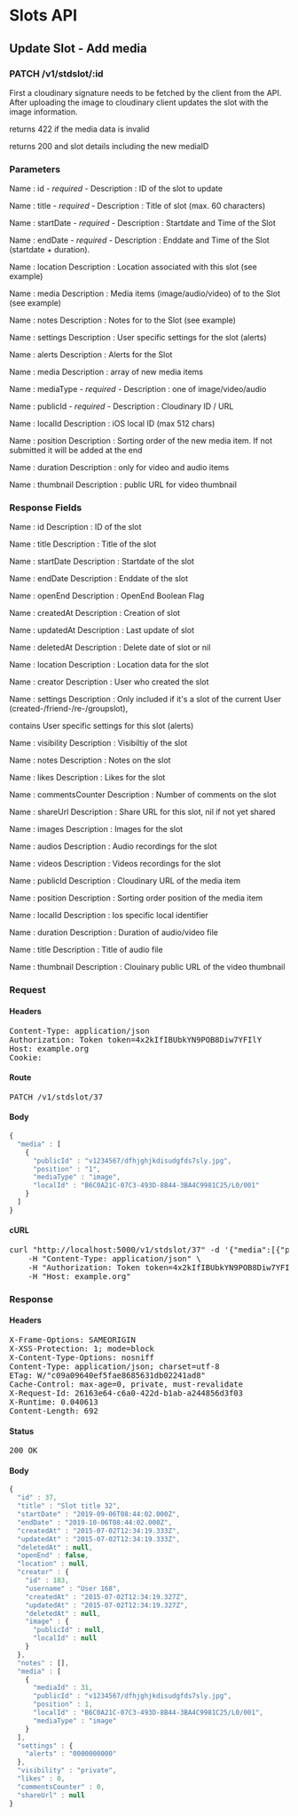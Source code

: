 # Slots API

## Update Slot - Add media

### PATCH /v1/stdslot/:id

First a cloudinary signature needs to be fetched by the client from the API. After uploading the image to cloudinary client updates the slot with the image information.

returns 422 if the media data is invalid

returns 200 and slot details including the new mediaID

### Parameters

Name : id *- required -*
Description : ID of the slot to update

Name : title *- required -*
Description : Title of slot (max. 60 characters)

Name : startDate *- required -*
Description : Startdate and Time of the Slot

Name : endDate *- required -*
Description : Enddate and Time of the Slot (startdate + duration).

Name : location
Description : Location associated with this slot (see example)

Name : media
Description : Media items (image/audio/video) of to the Slot (see example)

Name : notes
Description : Notes for to the Slot (see example)

Name : settings
Description : User specific settings for the slot (alerts)

Name : alerts
Description : Alerts for the Slot

Name : media
Description : array of new media items

Name : mediaType *- required -*
Description : one of image/video/audio

Name : publicId *- required -*
Description : Cloudinary ID / URL

Name : localId
Description : iOS local ID (max 512 chars)

Name : position
Description : Sorting order of the new media item. If not submitted it will be added at the end

Name : duration
Description : only for video and audio items

Name : thumbnail
Description : public URL for video thumbnail


### Response Fields

Name : id
Description : ID of the slot

Name : title
Description : Title of the slot

Name : startDate
Description : Startdate of the slot

Name : endDate
Description : Enddate of the slot

Name : openEnd
Description : OpenEnd Boolean Flag

Name : createdAt
Description : Creation of slot

Name : updatedAt
Description : Last update of slot

Name : deletedAt
Description : Delete date of slot or nil

Name : location
Description : Location data for the slot

Name : creator
Description : User who created the slot

Name : settings
Description : Only included if it&#39;s a slot of the current User (created-/friend-/re-/groupslot),

contains User specific settings for this slot (alerts)

Name : visibility
Description : Visibiltiy of the slot

Name : notes
Description : Notes on the slot

Name : likes
Description : Likes for the slot

Name : commentsCounter
Description : Number of comments on the slot

Name : shareUrl
Description : Share URL for this slot, nil if not yet shared

Name : images
Description : Images for the slot

Name : audios
Description : Audio recordings for the slot

Name : videos
Description : Videos recordings for the slot

Name : publicId
Description : Cloudinary URL of the media item

Name : position
Description : Sorting order position of the media item

Name : localId
Description : Ios specific local identifier

Name : duration
Description : Duration of audio/video file

Name : title
Description : Title of audio file

Name : thumbnail
Description : Clouinary public URL of the video thumbnail

### Request

#### Headers

<pre>Content-Type: application/json
Authorization: Token token=4x2kIfIBUbkYN9POB8Diw7YFIlY
Host: example.org
Cookie: </pre>

#### Route

<pre>PATCH /v1/stdslot/37</pre>

#### Body
```javascript
{
  "media" : [
    {
      "publicId" : "v1234567/dfhjghjkdisudgfds7sly.jpg",
      "position" : "1",
      "mediaType" : "image",
      "localId" : "B6C0A21C-07C3-493D-8B44-3BA4C9981C25/L0/001"
    }
  ]
}
```


#### cURL

<pre class="request">curl &quot;http://localhost:5000/v1/stdslot/37&quot; -d &#39;{&quot;media&quot;:[{&quot;publicId&quot;:&quot;v1234567/dfhjghjkdisudgfds7sly.jpg&quot;,&quot;position&quot;:&quot;1&quot;,&quot;mediaType&quot;:&quot;image&quot;,&quot;localId&quot;:&quot;B6C0A21C-07C3-493D-8B44-3BA4C9981C25/L0/001&quot;}]}&#39; -X PATCH \
	-H &quot;Content-Type: application/json&quot; \
	-H &quot;Authorization: Token token=4x2kIfIBUbkYN9POB8Diw7YFIlY&quot; \
	-H &quot;Host: example.org&quot;</pre>

### Response

#### Headers

<pre>X-Frame-Options: SAMEORIGIN
X-XSS-Protection: 1; mode=block
X-Content-Type-Options: nosniff
Content-Type: application/json; charset=utf-8
ETag: W/&quot;c09a09640ef5fae8685631db02241ad8&quot;
Cache-Control: max-age=0, private, must-revalidate
X-Request-Id: 26163e64-c6a0-422d-b1ab-a244856d3f03
X-Runtime: 0.040613
Content-Length: 692</pre>

#### Status

<pre>200 OK</pre>

#### Body

```javascript
{
  "id" : 37,
  "title" : "Slot title 32",
  "startDate" : "2019-09-06T08:44:02.000Z",
  "endDate" : "2019-10-06T08:44:02.000Z",
  "createdAt" : "2015-07-02T12:34:19.333Z",
  "updatedAt" : "2015-07-02T12:34:19.333Z",
  "deletedAt" : null,
  "openEnd" : false,
  "location" : null,
  "creator" : {
    "id" : 183,
    "username" : "User 168",
    "createdAt" : "2015-07-02T12:34:19.327Z",
    "updatedAt" : "2015-07-02T12:34:19.327Z",
    "deletedAt" : null,
    "image" : {
      "publicId" : null,
      "localId" : null
    }
  },
  "notes" : [],
  "media" : [
    {
      "mediaId" : 31,
      "publicId" : "v1234567/dfhjghjkdisudgfds7sly.jpg",
      "position" : 1,
      "localId" : "B6C0A21C-07C3-493D-8B44-3BA4C9981C25/L0/001",
      "mediaType" : "image"
    }
  ],
  "settings" : {
    "alerts" : "0000000000"
  },
  "visibility" : "private",
  "likes" : 0,
  "commentsCounter" : 0,
  "shareUrl" : null
}
```
